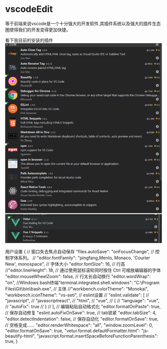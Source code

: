 # vscodeEdit

  等于前端来说vscode是一个十分强大的开发软件,其插件系统以及强大的插件生态圈使得我们的开发变得更加快捷。

  看下我目前的安装的插件
    <br>![avatar](https://raw.githubusercontent.com/ahauzq/Blog/master/png/ve1.png)
    <br>![avatar](https://raw.githubusercontent.com/ahauzq/Blog/master/png/ve2.png)

  用户设置
    {
    // 窗口失去焦点自动保存
    "files.autoSave": "onFocusChange",
    // 控制字体系列。
    // "editor.fontFamily": "pingfang,Menlo, Monaco, 'Courier New', monospace",
    // 字体大小
    "editor.fontSize": 16,
    // 行高
    //"editor.lineHeight": 18,
    // 通过使用鼠标滚轮同时按住 Ctrl 可缩放编辑器的字体
    "editor.mouseWheelZoom": false,
    // 行太长自动换行
    "editor.wordWrap": "on",
    //Windows bash终端"terminal.integrated.shell.windows": "C:\\Program Files\\Git\\bin\\bash.exe",
    // 主体
    //"workbench.colorTheme": "Monokai",
    "workbench.iconTheme": "vs-seti",
    // eslint设置
    // "eslint.validate": [
    //     "javascript",
    //     "javascriptreact",
    //     "html",
    //     "vue",
    //     {
    //         "language": "vue",
    //         "autoFix": true
    //     }
    // ],
    // 编辑粘贴自动格式化
    "editor.formatOnPaste": true,
    // 保存自动修复
    "eslint.autoFixOnSave": true,
    // tab锁紧
    "editor.tabSize": 4,
    "editor.detectIndentation": false,
    // 保存自动化
    "editor.formatOnSave": true,
    // 空格变成......
    "editor.renderWhitespace": "all",
    "window.zoomLevel": 0,
    "editor.formatOnSave": true,
    "vetur.format.defaultFormatter.html": "js-beautify-html",
    "javascript.format.insertSpaceBeforeFunctionParenthesis": true,
}